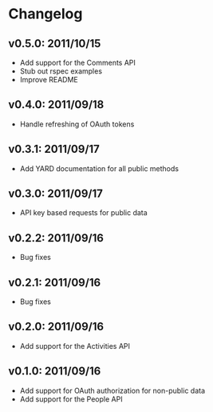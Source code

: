 # Changelog

## v0.5.0: 2011/10/15

* Add support for the Comments API
* Stub out rspec examples
* Improve README

## v0.4.0: 2011/09/18

* Handle refreshing of OAuth tokens

## v0.3.1: 2011/09/17

* Add YARD documentation for all public methods

## v0.3.0: 2011/09/17

* API key based requests for public data

## v0.2.2: 2011/09/16

* Bug fixes

## v0.2.1: 2011/09/16

* Bug fixes

## v0.2.0: 2011/09/16

* Add support for the Activities API

## v0.1.0: 2011/09/16

* Add support for OAuth authorization for non-public data
* Add support for the People API

